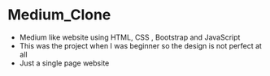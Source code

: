 # Medium_Clone
- Medium like website using HTML, CSS , Bootstrap and JavaScript
- This was the project when I was beginner so the design is not perfect at all
- Just a single page website

